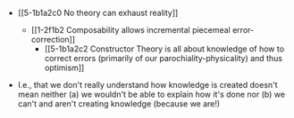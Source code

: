 - [[5-1b1a2c0 No theory can exhaust reality]]
	- [[1-2f1b2 Composability allows incremental piecemeal error-correction]]
		- [[5-1b1a2c2 Constructor Theory is all about knowledge of how to correct errors (primarily of our parochiality-physicality) and thus optimism]]

- I.e., that we don't really understand how knowledge is created doesn't mean neither (a) we wouldn't be able to explain how it's done nor (b) we can't and aren't creating knowledge (because we are!)


